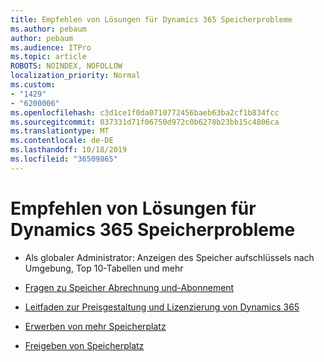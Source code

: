 ```yaml
---
title: Empfehlen von Lösungen für Dynamics 365 Speicherprobleme
ms.author: pebaum
author: pebaum
ms.audience: ITPro
ms.topic: article
ROBOTS: NOINDEX, NOFOLLOW
localization_priority: Normal
ms.custom:
- "1429"
- "6200006"
ms.openlocfilehash: c3d1ce1f0da0710772456baeb63ba2cf1b834fcc
ms.sourcegitcommit: 037331d71f06750d972c0b6278b23bb15c4806ca
ms.translationtype: MT
ms.contentlocale: de-DE
ms.lasthandoff: 10/18/2019
ms.locfileid: "36509865"
---
```

# <a name="recommend-solutions-for-dynamics-365-storage-issues"></a>Empfehlen von Lösungen für Dynamics 365 Speicherprobleme

* Als globaler Administrator: Anzeigen des Speicher aufschlüssels nach Umgebung, Top 10-Tabellen und mehr

* [Fragen zu Speicher Abrechnung und-Abonnement](https://docs.microsoft.com/dynamics365/customer-engagement/admin/contact-information-microsoft-dynamics-365-online-billing-support)

* [Leitfaden zur Preisgestaltung und Lizenzierung von Dynamics 365](https://dynamics.microsoft.com/pricing/)

* [Erwerben von mehr Speicherplatz](https://docs.microsoft.com/dynamics365/customer-engagement/admin/manage-storage#add-storage-to-dynamics-365-online)

* [Freigeben von Speicherplatz](https://docs.microsoft.com/dynamics365/customer-engagement/admin/free-storage-space)
